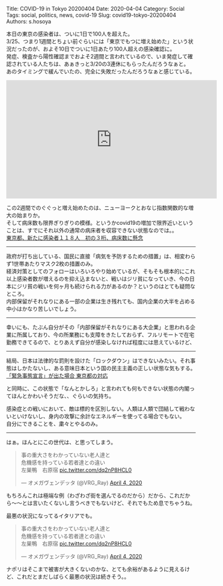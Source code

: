 Title: COVID-19 in Tokyo 20200404
Date: 2020-04-04
Category: Social
Tags: social, politics, news, covid-19
Slug: covid19-tokyo-20200404
Authors: s.hosoya

本日の東京の感染者は、ついに1日で100人を超えた。  
3/25、つまり1週間とちょい前ぐらいには「東京でもつに増え始めた」という状況だったのが、およそ10日でついに1日あたり100人超えの感染確認に。  
発症、検査から陽性確認までおよそ2週間と言われているので、いま発症して確認されている人たちは、あぁきっと3/20の3連休にもらったんだろうなぁと。  
あのタイミングで緩んでいたの、完全に失敗だったんだろうなぁと感じている。

<iframe width="560" height="315" src="https://stopcovid19.metro.tokyo.lg.jp/cards/number-of-confirmed-cases?embed=true" frameborder="0"></iframe>

この2週間でのぐぐっと増え始めたのは、ニューヨークとおなじ指数関数的な増大の始まりか。  
そして病床数も限界ぎりぎりの模様。というかcovid19の増加で限界近いということは、すでにそれ以外の通常の病床者を収容できない状態なのでは。。  
[東京都、新たに感染者１１８人　初の３桁、病床数に懸念](https://www.tokyo-np.co.jp/s/article/2020040401002188.html)

---

政府が打ち出している、国民に直接「病気を予防するための措置」は、相変わらず1世帯あたりマスク2枚の措置のみ。  
経済対策としてのフォローはいろいろやり始めているが、そもそも根本的にこれ以上感染者数が増えるのを抑え込まないと、戦いはジリ貧になっていき、今の日本にジリ貧の戦いを何ヶ月も続けられる力があるのか？というのはとても疑問なところ。  
内部保留がそれなりにある一部の企業は生き残れても、国内企業の大半を占める中小はかなり苦しいでしょう。

---

幸いにも、たぶん自分がその「内部保留がそれなりにある大企業」と思われる企業に所属しており、今の所業務にも支障をきたしておらず、フルリモートで在宅勤務できてるので、とりあえず自分が感染しなければ程度には思えているけど、

---

結局、日本は法律的な罰則を設けた「ロックダウン」はできないみたい。それ事態はしかたないし、ある意味日本という国の民主主義の正しい状態な気もする。  
[「緊急事態宣言」が出た場合 東京都の対応](https://www3.nhk.or.jp/news/special/coronavirus/tokyo/correspondence.html)  

と同時に、この状態で「なんとかしろ」と言われても何もできない状態の内閣ってほんとかわいそうだな、、ぐらいの気持ち。

感染症との戦いにおいて、敵は標的を区別しない。人類は人類で団結して戦わないといけないし、身内の攻撃に余計なエネルギーを使ってる場合でもない。  
自分にできることを、粛々とやるのみ。

---

はぁ。ほんとにこの世代は、と思ってしまう。
<blockquote class="twitter-tweet"><p lang="ja" dir="ltr">事の重大さをわかっていない老人達と<br>危機感を持っている若者達との違い　<br>左巣鴨　右原宿 <a href="https://t.co/dq2nP8HCL0">pic.twitter.com/dq2nP8HCL0</a></p>&mdash; オメガヴェンデッタ (@VRG_Ray) <a href="https://twitter.com/VRG_Ray/status/1246339164766752768?ref_src=twsrc%5Etfw">April 4, 2020</a></blockquote> <script async src="https://platform.twitter.com/widgets.js" charset="utf-8"></script>

もちろんこれは極端な例（わざわざ街を選んでるのだから）だから、これだから〜〜とは言いたくないし言うべきでもないけど、それでもため息でちゃうね。

最悪の状況になってるイタリアでも。
<blockquote class="twitter-tweet"><p lang="ja" dir="ltr">事の重大さをわかっていない老人達と<br>危機感を持っている若者達との違い　<br>左巣鴨　右原宿 <a href="https://t.co/dq2nP8HCL0">pic.twitter.com/dq2nP8HCL0</a></p>&mdash; オメガヴェンデッタ (@VRG_Ray) <a href="https://twitter.com/VRG_Ray/status/1246339164766752768?ref_src=twsrc%5Etfw">April 4, 2020</a></blockquote> <script async src="https://platform.twitter.com/widgets.js" charset="utf-8"></script>  
ナポリはそこまで被害が大きくないのかな、とても余裕があるように見えるけど、これだとまだしばらく最悪の状況は続きそう。。
